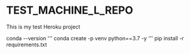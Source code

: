 # TEST_MACHINE_L_REPO


This is my test Heroku project

conda --version
'''
conda create -p venv python==3.7 -y
'''
pip install -r requirements.txt
